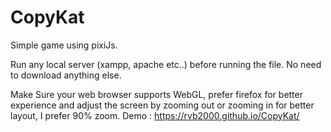 # CopyKat
Simple game using pixiJs.

Run any local server (xampp, apache etc..) before running the file. No need to download anything else.

Make Sure your web browser supports WebGL, prefer firefox for better experience and adjust the screen by zooming out or zooming in for better layout, I prefer 90% zoom.
Demo : https://rvb2000.github.io/CopyKat/
